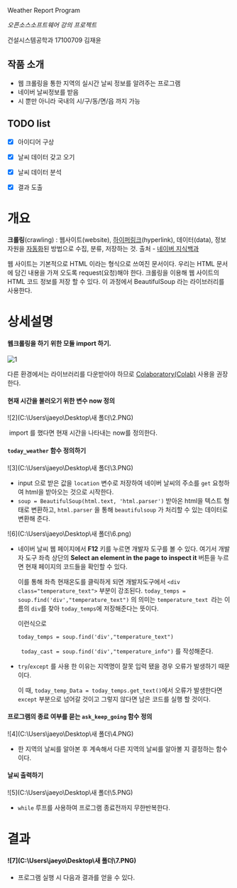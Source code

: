 Weather Report Program

*오픈소스소프트웨어 강의 프로젝트*

건설시스템공학과 17100709 김재윤

## 작품 소개
- 웹 크롤링을 통한 지역의 실시간 날씨 정보를 알려주는 프로그램
- 네이버 날씨정보를 받음
- 시 뿐만 아니라 국내의 시/구/동/면/읍 까지 가능

## TODO list
- [x] 아이디어 구상
- [x] 날씨 데이터 갖고 오기
- [x] 날씨 데이터 분석
- [x] 결과 도출



# 개요 

**크롤링**(crawling) : 웹사이트(website), [하이퍼링크](https://terms.naver.com/entry.naver?docId=861505&ref=y)(hyperlink), 데이터(data), 정보 자원을 [자동화](https://terms.naver.com/entry.naver?docId=815815&ref=y)된 방법으로 수집, 분류, 저장하는 것.                                                                                         출처 -  [네이버 지식백과](https://terms.naver.com/entry.naver?docId=6470952&cid=42346&categoryId=42346)

 웹  사이트는 기본적으로 HTML 이라는 형식으로 쓰여진 문서이다. 우리는 HTML 문서에 담긴 내용을 가져 오도록 request(요청)해야 한다.  크롤링을 이용해 웹 사이트의 HTML 코드  정보를 저장 할 수 있다.  이 과정에서 BeautifulSoup 라는 라이브러리를 사용한다.



# 상세설명

#### 웹크롤링을 하기 위한 모듈 import 하기.

![1](https://user-images.githubusercontent.com/89253647/146769044-048c4b2b-6ed3-4900-8faa-be21a5520d40.PNG)

 다른 환경에서는 라이브러리를 다운받아야 하므로 [Colaboratory(Colab)](https://colab.research.google.com/?utm_source=scs-index) 사용을 권장한다.

#### 현재 시간을 불러오기 위한 변수 now 정의

![2](C:\Users\jaeyo\Desktop\새 폴더\2.PNG) 

​    import 를 했다면 현재 시간을 나타내는 now를 정의한다.



#### <code>today_weather</code> 함수 정의하기

![3](C:\Users\jaeyo\Desktop\새 폴더\3.PNG)



- input 으로 받은 값을 <code>location</code> 변수로 저장하여 네이버 날씨의 주소를 <code>get</code> 요청하여 html을 받아오는 것으로 시작한다. 
- <code>soup = BeautifulSoup(html.text, 'html.parser')</code> 받아온 html을 텍스트 형태로 변환하고, <code>html.parser</code> 을 통해 <code>beautifulsoup</code> 가 처리할 수 있는 데이터로 변환해 준다.



![6](C:\Users\jaeyo\Desktop\새 폴더\6.png)

- 네이버 날씨 웹 페이지에서 **F12** 키를 누르면 개발자 도구를 볼 수 있다. 여기서 개발자  도구 좌측 상단의 **Select an element in the page to inspect it** 버튼을 누르면 현재 페이지의 코드들을 확인할 수 있다.

   

  이를 통해  좌측 현재온도를 클릭하게 되면 개발자도구에서 `<div class="temperature_text">` 부분이 강조된다. `today_temps = soup.find('div',"temperature_text")` 의 의미는 `temperature_text `라는 이름의 `div`를 찾아 `today_temps`에 저장해준다는 뜻이다. 

  

  이런식으로  

  `today_temps = soup.find('div',"temperature_text")` 

   ` today_cast = soup.find('div',"temperature_info")` 를 작성해준다.

  

- `try`/`except` 를 사용 한 이유는 지역명이 잘못 입력 됐을 경우 오류가 발생하기 때문이다.

  이 때, `today_temp_Data = today_temps.get_text()`에서 오류가 발생한다면 `except` 부분으로 넘어갈 것이고 그렇지 않다면 남은 코드를 실행 할 것이다.

  

#### 프로그램의 종료 여부를 묻는 <code>ask_keep_going</code> 함수 정의

![4](C:\Users\jaeyo\Desktop\새 폴더\4.PNG) 

  

- 한 지역의 날씨를 알아본 후 계속해서 다른 지역의 날씨를 알아볼 지 결정하는 함수이다.



#### 날씨 출력하기

![5](C:\Users\jaeyo\Desktop\새 폴더\5.PNG) 

- `while` 루프를 사용하여 프로그램 종료전까지 무한반복한다.



# 결과

#### ![7](C:\Users\jaeyo\Desktop\새 폴더\7.PNG)

- 프로그램 실행 시 다음과 결과를 얻을 수 있다.

